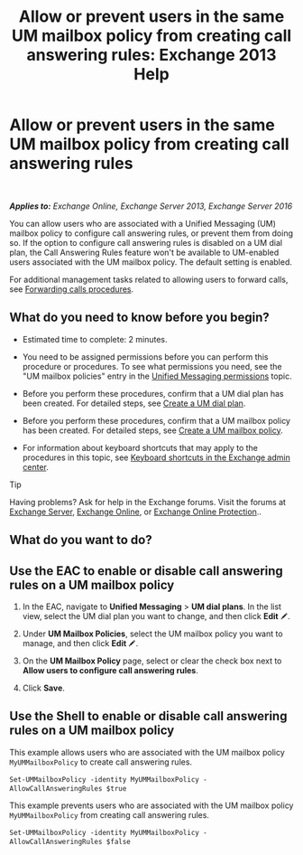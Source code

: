 ﻿---
title: 'Allow or prevent users in the same UM mailbox policy from creating call answering rules: Exchange 2013 Help'
TOCTitle: Allow or prevent users in the same UM mailbox policy from creating call answering rules
ms:assetid: e44acaa6-d5a8-41e8-94aa-100be0bd6391
ms:mtpsurl: https://technet.microsoft.com/en-us/library/Dd351209(v=EXCHG.150)
ms:contentKeyID: 49317460
ms.date: 12/10/2017
mtps_version: v=EXCHG.150
---

# Allow or prevent users in the same UM mailbox policy from creating call answering rules

 

_**Applies to:** Exchange Online, Exchange Server 2013, Exchange Server 2016_


You can allow users who are associated with a Unified Messaging (UM) mailbox policy to configure call answering rules, or prevent them from doing so. If the option to configure call answering rules is disabled on a UM dial plan, the Call Answering Rules feature won't be available to UM-enabled users associated with the UM mailbox policy. The default setting is enabled.

For additional management tasks related to allowing users to forward calls, see [Forwarding calls procedures](forwarding-calls-procedures-exchange-2013-help.md).

## What do you need to know before you begin?

  - Estimated time to complete: 2 minutes.

  - You need to be assigned permissions before you can perform this procedure or procedures. To see what permissions you need, see the "UM mailbox policies" entry in the [Unified Messaging permissions](unified-messaging-permissions-exchange-2013-help.md) topic.

  - Before you perform these procedures, confirm that a UM dial plan has been created. For detailed steps, see [Create a UM dial plan](create-a-um-dial-plan-exchange-2013-help.md).

  - Before you perform these procedures, confirm that a UM mailbox policy has been created. For detailed steps, see [Create a UM mailbox policy](create-a-um-mailbox-policy-exchange-2013-help.md).

  - For information about keyboard shortcuts that may apply to the procedures in this topic, see [Keyboard shortcuts in the Exchange admin center](keyboard-shortcuts-in-the-exchange-admin-center-exchange-online-protection-help.md).


> [!TIP]
> Having problems? Ask for help in the Exchange forums. Visit the forums at <A href="https://go.microsoft.com/fwlink/p/?linkid=60612">Exchange Server</A>, <A href="https://go.microsoft.com/fwlink/p/?linkid=267542">Exchange Online</A>, or <A href="https://go.microsoft.com/fwlink/p/?linkid=285351">Exchange Online Protection</A>..



## What do you want to do?

## Use the EAC to enable or disable call answering rules on a UM mailbox policy

1.  In the EAC, navigate to **Unified Messaging** \> **UM dial plans**. In the list view, select the UM dial plan you want to change, and then click **Edit** ![Edit icon](images/JJ218640.6f53ccb2-1f13-4c02-bea0-30690e6ea71d(EXCHG.150).gif "Edit icon").

2.  Under **UM Mailbox Policies**, select the UM mailbox policy you want to manage, and then click **Edit** ![Edit icon](images/JJ218640.6f53ccb2-1f13-4c02-bea0-30690e6ea71d(EXCHG.150).gif "Edit icon").

3.  On the **UM Mailbox Policy** page, select or clear the check box next to **Allow users to configure call answering rules**.

4.  Click **Save**.

## Use the Shell to enable or disable call answering rules on a UM mailbox policy

This example allows users who are associated with the UM mailbox policy `MyUMMailboxPolicy` to create call answering rules.

    Set-UMMailboxPolicy -identity MyUMMailboxPolicy -AllowCallAnsweringRules $true

This example prevents users who are associated with the UM mailbox policy `MyUMMailboxPolicy` from creating call answering rules.

    Set-UMMailboxPolicy -identity MyUMMailboxPolicy -AllowCallAnsweringRules $false

